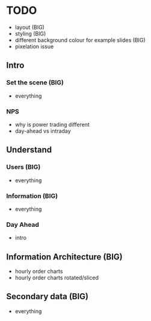 # TODO

* layout (BIG)
* styling (BIG)
* different background colour for example slides (BIG)
* pixelation issue


## Intro

### Set the scene (BIG)
* everything

### NPS
* why is power trading different
* day-ahead vs intraday


## Understand

### Users (BIG)
* everything

### Information (BIG)
* everything

### Day Ahead
* intro


## Information Architecture (BIG)
* hourly order charts
* hourly order charts rotated/sliced


## Secondary data (BIG)
* everything
